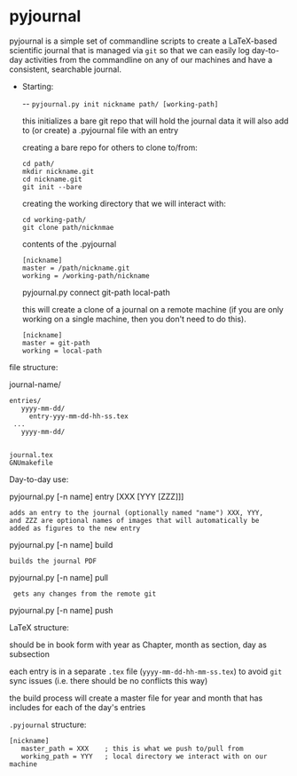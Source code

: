 # pyjournal

pyjournal is a simple set of commandline scripts to create a
LaTeX-based scientific journal that is managed via `git` so that we
can easily log day-to-day activities from the commandline on any of
our machines and have a consistent, searchable journal.


* Starting:

  -- `pyjournal.py init nickname path/ [working-path]`

     this initializes a bare git repo that will hold the journal data
     it will also add to (or create) a .pyjournal file with an entry

     creating a bare repo for others to clone to/from:

     ```
     cd path/
     mkdir nickname.git
     cd nickname.git
     git init --bare
     ```
     
    creating the working directory that we will interact with:

      cd working-path/
      git clone path/nicknmae

    contents of the .pyjournal

      [nickname]
      master = /path/nickname.git
      working = /working-path/nickname


  pyjournal.py connect git-path local-path

    this will create a clone of a journal on a remote machine (if you
    are only working on a single machine, then you don't need to do this).

      [nickname]
      master = git-path
      working = local-path
      


file structure:

  journal-name/

    entries/
       yyyy-mm-dd/
         entry-yyy-mm-dd-hh-ss.tex
	 ...
       yyyy-mm-dd/


    journal.tex
    GNUmakefile



Day-to-day use:

  pyjournal.py [-n name] entry [XXX [YYY [ZZZ]]]
  
    adds an entry to the journal (optionally named "name") XXX, YYY,
    and ZZZ are optional names of images that will automatically be
    added as figures to the new entry


  pyjournal.py [-n name] build

    builds the journal PDF


  pyjournal.py [-n name] pull

     gets any changes from the remote git


  pyjournal.py [-n name] push



LaTeX structure:

   should be in book form with year as Chapter, month as section, day
   as subsection

   each entry is in a separate `.tex` file (`yyyy-mm-dd-hh-mm-ss.tex`)
   to avoid `git` sync issues (i.e. there should be no conflicts this
   way)
   
   the build process will create a master file for year and month that
   has includes for each of the day's entries



`.pyjournal` structure:

```
[nickname]
   master_path = XXX    ; this is what we push to/pull from
   working_path = YYY   ; local directory we interact with on our machine
```
